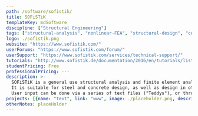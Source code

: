 ```yaml
---
path: /software/sofistik/
title: SOFiSTiK
templateKey: mdSoftware
discipline: ["Structural Engineering"]
tags: ["structural-analysis", "nonlinear-FEA", "structural-design", "concrete-design", "steel-design"]
logo: ./sofistik.png
website: "https://www.sofistik.com/"
userForums: "https://www.sofistik.com/forum/"
userSupport: "https://www.sofistik.com/services/technical-support/"
tutorials: "http://www.sofistik.de/documentation/2016/en/tutorials/listoftutorials/list-tutorials.html"
studentPricing: Free
professionalPricing: ---
description: >-
  SOFiSTiK is a general use structural analysis and finite element analysis program with advanced features.
  It is suitable for steel and concrete design, as well as design in other less conventional materials.
  User input can be done via a series of text files ("Teddys"), or through the graphic user interface in SOFiCAD, based on AutoCAD. 
projects: [{name: "text", link: "www", image: ./placeholder.png, description: "blah blah"}]
otherNotes: placeHolder
---
```

